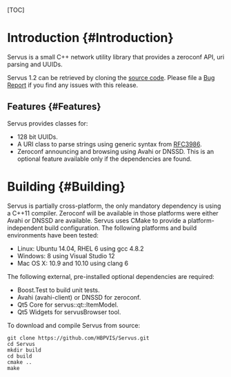 [TOC]

# Introduction {#Introduction}

Servus is a small C++ network utility library that provides a zeroconf
API, uri parsing and UUIDs.

Servus 1.2 can be retrieved by cloning the
[source code](https://github.com/HBPVIS/servus). Please file a
[Bug Report](https://github.com/HBPVis/servus/issues) if you find any issues
with this release.

## Features {#Features}

Servus provides classes for:

* 128 bit UUIDs.
* A URI class to parse strings using generic syntax from [RFC3986](https://www.ietf.org/rfc/rfc3986.txt).
* Zeroconf announcing and browsing using Avahi or DNSSD. This is an optional
  feature available only if the dependencies are found.

# Building {#Building}

Servus is partially cross-platform, the only mandatory dependency is using
a C++11 compiler. Zeroconf will be available in those platforms were either
Avahi or DNSSD are available. Servus uses CMake to provide a
platform-independent build configuration. The following platforms and build
environments have been tested:

* Linux: Ubuntu 14.04, RHEL 6 using gcc 4.8.2
* Windows: 8 using Visual Studio 12
* Mac OS X: 10.9 and 10.10 using clang 6

The following external, pre-installed optional dependencies are required:

* Boost.Test to build unit tests.
* Avahi (avahi-client) or DNSSD for zeroconf.
* Qt5 Core for servus::qt::ItemModel.
* Qt5 Widgets for servusBrowser tool.

To download and compile Servus from source:

~~~
git clone https://github.com/HBPVIS/Servus.git
cd Servus
mkdir build
cd build
cmake ..
make
~~~

